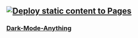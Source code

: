 ## [![Deploy static content to Pages](https://github.com/sudo-self/dark-mode-anything/actions/workflows/static.yml/badge.svg)](https://github.com/sudo-self/dark-mode-anything/actions/workflows/static.yml)<br>
### <a href="https://sudo-self.github.io/dark-mode-anything/">Dark-Mode-Anything</a><br>

